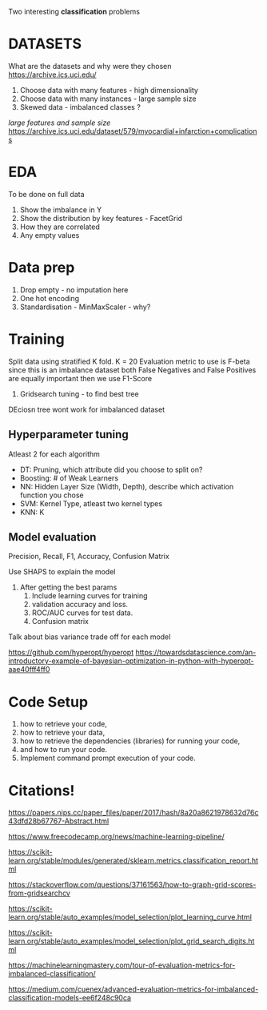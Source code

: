 

Two interesting **classification** problems

# DATASETS
What are the datasets and why were they chosen
https://archive.ics.uci.edu/
1. Choose data with many features - high dimensionality
2. Choose data with many instances - large sample size
3. Skewed data - imbalanced classes ?

*large features and sample size*
https://archive.ics.uci.edu/dataset/579/myocardial+infarction+complications  

# EDA
To be done on full data
1. Show the imbalance in Y
1. Show the distribution by key features - FacetGrid
1. How they are correlated
1. Any empty values


# Data prep
1. Drop empty - no imputation here
2. One hot encoding
3. Standardisation - MinMaxScaler - why?

# Training

Split data using stratified K fold. K = 20
Evaluation metric to use is F-beta since this is an imbalance dataset
both False Negatives and False Positives are equally important then we use F1-Score

1. Gridsearch tuning  - to find best tree

DEciosn tree wont work for imbalanced dataset

## Hyperparameter tuning
Atleast 2 for each algorithm
- DT: Pruning, which attribute did you choose to split on?
- Boosting: # of Weak Learners
- NN: Hidden Layer Size (Width, Depth), describe which activation function you chose
- SVM: Kernel Type, atleast two kernel types
- KNN: K

## Model evaluation
Precision, Recall, F1, Accuracy, Confusion Matrix

Use SHAPS to explain the model

1. After getting the best params
    1. Include learning curves for training 
    1. validation accuracy and loss.
    1. ROC/AUC curves for test data.
    1. Confusion matrix

Talk about bias variance trade off for each model

https://github.com/hyperopt/hyperopt
https://towardsdatascience.com/an-introductory-example-of-bayesian-optimization-in-python-with-hyperopt-aae40fff4ff0


# Code Setup
1. how to retrieve your code, 
2. how to retrieve your data, 
3. how to retrieve the dependencies (libraries) for running your code, 
4. and how to run your code.
5. Implement command prompt execution of your code.



# Citations!

https://papers.nips.cc/paper_files/paper/2017/hash/8a20a8621978632d76c43dfd28b67767-Abstract.html

https://www.freecodecamp.org/news/machine-learning-pipeline/

https://scikit-learn.org/stable/modules/generated/sklearn.metrics.classification_report.html

https://stackoverflow.com/questions/37161563/how-to-graph-grid-scores-from-gridsearchcv

https://scikit-learn.org/stable/auto_examples/model_selection/plot_learning_curve.html

https://scikit-learn.org/stable/auto_examples/model_selection/plot_grid_search_digits.html

https://machinelearningmastery.com/tour-of-evaluation-metrics-for-imbalanced-classification/

https://medium.com/cuenex/advanced-evaluation-metrics-for-imbalanced-classification-models-ee6f248c90ca
